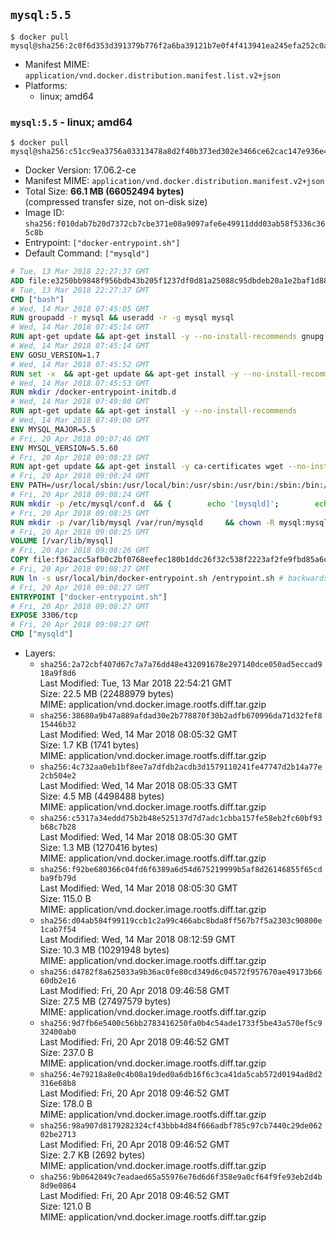 ## `mysql:5.5`

```console
$ docker pull mysql@sha256:2c0f6d353d391379b776f2a6ba39121b7e0f4f413941ea245efa252c0a45f30c
```

-	Manifest MIME: `application/vnd.docker.distribution.manifest.list.v2+json`
-	Platforms:
	-	linux; amd64

### `mysql:5.5` - linux; amd64

```console
$ docker pull mysql@sha256:c51cc9ea3756a03313478a8d2f40b373ed302e3466ce62cac147e936e4dcd957
```

-	Docker Version: 17.06.2-ce
-	Manifest MIME: `application/vnd.docker.distribution.manifest.v2+json`
-	Total Size: **66.1 MB (66052494 bytes)**  
	(compressed transfer size, not on-disk size)
-	Image ID: `sha256:f010dab7b20d7372cb7cbe371e08a9097afe6e49911ddd03ab58f5336c365c8b`
-	Entrypoint: `["docker-entrypoint.sh"]`
-	Default Command: `["mysqld"]`

```dockerfile
# Tue, 13 Mar 2018 22:27:37 GMT
ADD file:e3250bb9848f956bdb43b205f1237df0d81a25088c95dbdeb20a1e2baf1d884f in / 
# Tue, 13 Mar 2018 22:27:37 GMT
CMD ["bash"]
# Wed, 14 Mar 2018 07:45:05 GMT
RUN groupadd -r mysql && useradd -r -g mysql mysql
# Wed, 14 Mar 2018 07:45:14 GMT
RUN apt-get update && apt-get install -y --no-install-recommends gnupg dirmngr && rm -rf /var/lib/apt/lists/*
# Wed, 14 Mar 2018 07:45:14 GMT
ENV GOSU_VERSION=1.7
# Wed, 14 Mar 2018 07:45:52 GMT
RUN set -x 	&& apt-get update && apt-get install -y --no-install-recommends ca-certificates wget && rm -rf /var/lib/apt/lists/* 	&& wget -O /usr/local/bin/gosu "https://github.com/tianon/gosu/releases/download/$GOSU_VERSION/gosu-$(dpkg --print-architecture)" 	&& wget -O /usr/local/bin/gosu.asc "https://github.com/tianon/gosu/releases/download/$GOSU_VERSION/gosu-$(dpkg --print-architecture).asc" 	&& export GNUPGHOME="$(mktemp -d)" 	&& gpg --keyserver ha.pool.sks-keyservers.net --recv-keys B42F6819007F00F88E364FD4036A9C25BF357DD4 	&& gpg --batch --verify /usr/local/bin/gosu.asc /usr/local/bin/gosu 	&& rm -rf "$GNUPGHOME" /usr/local/bin/gosu.asc 	&& chmod +x /usr/local/bin/gosu 	&& gosu nobody true 	&& apt-get purge -y --auto-remove ca-certificates wget
# Wed, 14 Mar 2018 07:45:53 GMT
RUN mkdir /docker-entrypoint-initdb.d
# Wed, 14 Mar 2018 07:49:00 GMT
RUN apt-get update && apt-get install -y --no-install-recommends 		pwgen 		perl 		libaio1 		libncurses5 	&& rm -rf /var/lib/apt/lists/*
# Wed, 14 Mar 2018 07:49:00 GMT
ENV MYSQL_MAJOR=5.5
# Fri, 20 Apr 2018 09:07:46 GMT
ENV MYSQL_VERSION=5.5.60
# Fri, 20 Apr 2018 09:08:23 GMT
RUN apt-get update && apt-get install -y ca-certificates wget --no-install-recommends && rm -rf /var/lib/apt/lists/* 	&& wget "https://cdn.mysql.com/Downloads/MySQL-$MYSQL_MAJOR/mysql-$MYSQL_VERSION-linux-glibc2.12-x86_64.tar.gz" -O mysql.tar.gz 	&& wget "https://cdn.mysql.com/Downloads/MySQL-$MYSQL_MAJOR/mysql-$MYSQL_VERSION-linux-glibc2.12-x86_64.tar.gz.asc" -O mysql.tar.gz.asc 	&& apt-get purge -y --auto-remove ca-certificates wget 	&& export GNUPGHOME="$(mktemp -d)" 	&& gpg --keyserver ha.pool.sks-keyservers.net --recv-keys A4A9406876FCBD3C456770C88C718D3B5072E1F5 	&& gpg --batch --verify mysql.tar.gz.asc mysql.tar.gz 	&& rm -rf "$GNUPGHOME" mysql.tar.gz.asc 	&& mkdir /usr/local/mysql 	&& tar -xzf mysql.tar.gz -C /usr/local/mysql --strip-components=1 	&& rm mysql.tar.gz 	&& rm -rf /usr/local/mysql/mysql-test /usr/local/mysql/sql-bench 	&& rm -rf /usr/local/mysql/bin/*-debug /usr/local/mysql/bin/*_embedded 	&& find /usr/local/mysql -type f -name "*.a" -delete 	&& apt-get update && apt-get install -y binutils && rm -rf /var/lib/apt/lists/* 	&& { find /usr/local/mysql -type f -executable -exec strip --strip-all '{}' + || true; } 	&& apt-get purge -y --auto-remove binutils
# Fri, 20 Apr 2018 09:08:24 GMT
ENV PATH=/usr/local/sbin:/usr/local/bin:/usr/sbin:/usr/bin:/sbin:/bin:/usr/local/mysql/bin:/usr/local/mysql/scripts
# Fri, 20 Apr 2018 09:08:24 GMT
RUN mkdir -p /etc/mysql/conf.d 	&& { 		echo '[mysqld]'; 		echo 'skip-host-cache'; 		echo 'skip-name-resolve'; 		echo 'datadir = /var/lib/mysql'; 		echo '!includedir /etc/mysql/conf.d/'; 	} > /etc/mysql/my.cnf
# Fri, 20 Apr 2018 09:08:25 GMT
RUN mkdir -p /var/lib/mysql /var/run/mysqld 	&& chown -R mysql:mysql /var/lib/mysql /var/run/mysqld 	&& chmod 777 /var/run/mysqld
# Fri, 20 Apr 2018 09:08:25 GMT
VOLUME [/var/lib/mysql]
# Fri, 20 Apr 2018 09:08:26 GMT
COPY file:f362acc5afb0c2bf0768eefec180b1ddc26f32c538f2223af2fe9fbd85a6ccfa in /usr/local/bin/ 
# Fri, 20 Apr 2018 09:08:27 GMT
RUN ln -s usr/local/bin/docker-entrypoint.sh /entrypoint.sh # backwards compat
# Fri, 20 Apr 2018 09:08:27 GMT
ENTRYPOINT ["docker-entrypoint.sh"]
# Fri, 20 Apr 2018 09:08:27 GMT
EXPOSE 3306/tcp
# Fri, 20 Apr 2018 09:08:27 GMT
CMD ["mysqld"]
```

-	Layers:
	-	`sha256:2a72cbf407d67c7a7a76dd48e432091678e297140dce050ad5eccad918a9f8d6`  
		Last Modified: Tue, 13 Mar 2018 22:54:21 GMT  
		Size: 22.5 MB (22488979 bytes)  
		MIME: application/vnd.docker.image.rootfs.diff.tar.gzip
	-	`sha256:38680a9b47a889afdad30e2b778870f30b2adfb670996da71d32fef815446b32`  
		Last Modified: Wed, 14 Mar 2018 08:05:32 GMT  
		Size: 1.7 KB (1741 bytes)  
		MIME: application/vnd.docker.image.rootfs.diff.tar.gzip
	-	`sha256:4c732aa0eb1bf8ee7a7dfdb2acdb3d1579110241fe47747d2b14a77e2cb504e2`  
		Last Modified: Wed, 14 Mar 2018 08:05:33 GMT  
		Size: 4.5 MB (4498488 bytes)  
		MIME: application/vnd.docker.image.rootfs.diff.tar.gzip
	-	`sha256:c5317a34eddd75b2b48e525137d7d7adc1cbba157fe58eb2fc60bf93b68c7b28`  
		Last Modified: Wed, 14 Mar 2018 08:05:30 GMT  
		Size: 1.3 MB (1270416 bytes)  
		MIME: application/vnd.docker.image.rootfs.diff.tar.gzip
	-	`sha256:f92be680366c04fd6f6389a6d54d675219999b5af8d26146855f65cdba9fb79d`  
		Last Modified: Wed, 14 Mar 2018 08:05:30 GMT  
		Size: 115.0 B  
		MIME: application/vnd.docker.image.rootfs.diff.tar.gzip
	-	`sha256:d04ab584f99119ccb1c2a99c466abc8bda8ff567b7f5a2303c90800e1cab7f54`  
		Last Modified: Wed, 14 Mar 2018 08:12:59 GMT  
		Size: 10.3 MB (10291948 bytes)  
		MIME: application/vnd.docker.image.rootfs.diff.tar.gzip
	-	`sha256:d4782f8a625033a9b36ac0fe80cd349d6c04572f957670ae49173b6660db2e16`  
		Last Modified: Fri, 20 Apr 2018 09:46:58 GMT  
		Size: 27.5 MB (27497579 bytes)  
		MIME: application/vnd.docker.image.rootfs.diff.tar.gzip
	-	`sha256:9d7fb6e5400c56bb2783416250fa0b4c54ade1733f5be43a570ef5c932400ab0`  
		Last Modified: Fri, 20 Apr 2018 09:46:52 GMT  
		Size: 237.0 B  
		MIME: application/vnd.docker.image.rootfs.diff.tar.gzip
	-	`sha256:4e79218a8e0c4b08a19ded0a6db16f6c3ca41da5cab572d0194ad8d2316e68b8`  
		Last Modified: Fri, 20 Apr 2018 09:46:52 GMT  
		Size: 178.0 B  
		MIME: application/vnd.docker.image.rootfs.diff.tar.gzip
	-	`sha256:98a907d8179282324cf43bbb4d84f666adbf785c97cb7440c29de06202be2713`  
		Last Modified: Fri, 20 Apr 2018 09:46:52 GMT  
		Size: 2.7 KB (2692 bytes)  
		MIME: application/vnd.docker.image.rootfs.diff.tar.gzip
	-	`sha256:9b0642049c7eadaed65a55976e76d6d6f358e9a0cf64f9fe93eb2d4b8d9e0864`  
		Last Modified: Fri, 20 Apr 2018 09:46:52 GMT  
		Size: 121.0 B  
		MIME: application/vnd.docker.image.rootfs.diff.tar.gzip
